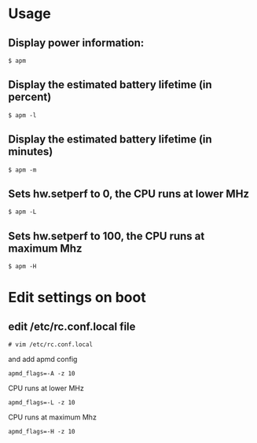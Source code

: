 # Usage

## Display power information:
```
$ apm
```

## Display the estimated battery lifetime (in percent)
```
$ apm -l
```

## Display the estimated battery lifetime (in minutes)
```
$ apm -m
```

## Sets hw.setperf to 0, the CPU runs at lower MHz
```
$ apm -L
```

## Sets hw.setperf to 100, the CPU runs at maximum Mhz
```
$ apm -H
```

# Edit settings on boot
## edit /etc/rc.conf.local file
```
# vim /etc/rc.conf.local
```
and add apmd config
```
apmd_flags=-A -z 10
```

CPU runs at lower MHz
```
apmd_flags=-L -z 10
```

CPU runs at maximum Mhz
```
apmd_flags=-H -z 10
```

